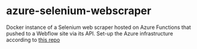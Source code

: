 # azure-selenium-webscraper
Docker instance of a Selenium web scraper hosted on Azure Functions that pushed to a Webflow site via its API.
Set-up the Azure infrastructure according to <a href="https://github.com/rebremer/azure-function-selenium"> this repo </a>
